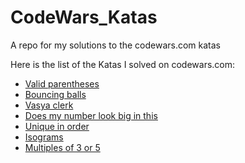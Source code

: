 # CodeWars_Katas
A repo for my solutions to the codewars.com katas

Here is the list of the Katas I solved on codewars.com:

- [Valid parentheses](https://www.codewars.com/kata/valid-parentheses/train/javascript)
- [Bouncing balls](https://www.codewars.com/kata/bouncing-balls/train/javascript)
- [Vasya clerk](https://www.codewars.com/kata/vasya-clerk/train/javascript)
- [Does my number look big in this](https://www.codewars.com/kata/does-my-number-look-big-in-this/train/javascript)
- [Unique in order](https://www.codewars.com/kata/unique-in-order/train/javascript)
- [Isograms](https://www.codewars.com/kata/isograms/train/javascript)
- [Multiples of 3 or 5](https://www.codewars.com/kata/multiples-of-3-or-5/train/javascript)

